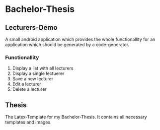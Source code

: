 # Bachelor-Thesis
## Lecturers-Demo
A small android application which provides the whole functionallity for an application which should be generated by a code-generator.

### Functionallity
1. Display a list with all lecturers
1. Display a single lectuerer
1. Save a new lecturer
1. Edit a lecturer
1. Delete a lecturer

## Thesis
The Latex-Template for my Bachelor-Thesis. It contains all necessary templates and images. 